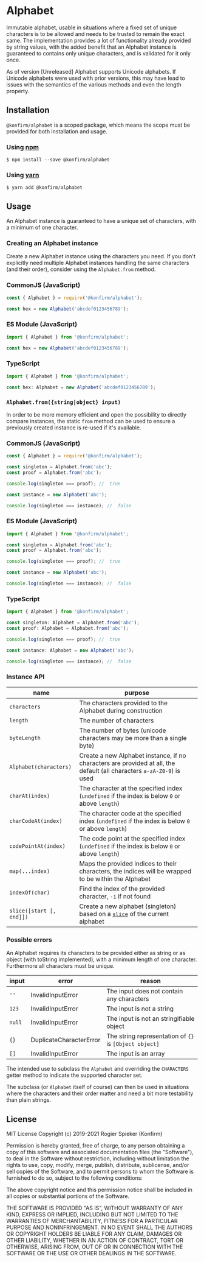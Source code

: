 # Alphabet

Immutable alphabet, usable in situations where a fixed set of unique characters is to be allowed and needs to be trusted to remain the exact same.
The implementation provides a lot of functionality already provided by string values, with the added benefit that an Alphabet instance is guaranteed to contains only unique characters, and is validated for it only once.

As of version [Unreleased] Alphabet supports Unicode alphabets. If Unicode alphabets were used with prior versions, this may have lead to issues with the semantics of the various methods and even the length property.

## Installation

`@konfirm/alphabet` is a scoped package, which means the scope must be provided for both installation and usage.

### Using [npm][1]

```
$ npm install --save @konfirm/alphabet
```

### Using [yarn][2]

```
$ yarn add @konfirm/alphabet
```

## Usage

An Alphabet instance is guaranteed to have a unique set of characters, with a minimum of one character.

### Creating an Alphabet instance

Create a new Alphabet instance using the characters you need. If you don't explicitly need multiple Alphabet instances handling the same characters (and their order), consider using the `Alphabet.from` method.

### CommonJS (JavaScript)

```js
const { Alphabet } = require('@konfirm/alphabet');

const hex = new Alphabet('abcdef0123456789');
```

### ES Module (JavaScript)

```js
import { Alphabet } from '@konfirm/alphabet';

const hex = new Alphabet('abcdef0123456789');
```

### TypeScript

```ts
import { Alphabet } from '@konfirm/alphabet';

const hex: Alphabet = new Alphabet('abcdef0123456789');
```

### `Alphabet.from({string|object} input)`

In order to be more memory efficient and open the possibility to directly compare instances, the static `from` method can be used to ensure a previously created instance is re-used if it's available.

### CommonJS (JavaScript)

```js
const { Alphabet } = require('@konfirm/alphabet');

const singleton = Alphabet.from('abc');
const proof = Alphabet.from('abc');

console.log(singleton === proof); //  true

const instance = new Alphabet('abc');

console.log(singleton === instance); //  false
```

### ES Module (JavaScript)

```js
import { Alphabet } from '@konfirm/alphabet';

const singleton = Alphabet.from('abc');
const proof = Alphabet.from('abc');

console.log(singleton === proof); //  true

const instance = new Alphabet('abc');

console.log(singleton === instance); //  false
```

### TypeScript

```ts
import { Alphabet } from '@konfirm/alphabet';

const singleton: Alphabet = Alphabet.from('abc');
const proof: Alphabet = Alphabet.from('abc');

console.log(singleton === proof); //  true

const instance: Alphabet = new Alphabet('abc');

console.log(singleton === instance); //  false
```

### Instance API

| name                     | purpose                                                                                                                                                                       |
| ------------------------ | ----------------------------------------------------------------------------------------------------------------------------------------------------------------------------- |
| `characters`             | The characters provided to the Alphabet during construction                                                                                                                   |
| `length`                 | The number of characters                                                                                                                                                      |
| `byteLength`             | The number of bytes (unicode characters may be more than a single byte)                                                                                                       |
| `Alphabet(characters)`   | Create a new Alphabet instance, if no characters are provided at all, the default (all characters `a-zA-Z0-9`) is used                                                        |
| `charAt(index)`          | The character at the specified index (`undefined` if the index is below `0` or above `length`)                                                                                |
| `charCodeAt(index)`      | The character code at the specified index (`undefined` if the index is below `0` or above `length`)                                                                           |
| `codePointAt(index)`     | The code point at the specified index (`undefined` if the index is below `0` or above `length`)                                                                               |
| `map(...index)`          | Maps the provided indices to their characters, the indices will be wrapped to be within the Alphabet                                                                          |
| `indexOf(char)`          | Find the index of the provided character, `-1` if not found                                                                                                                   |
| `slice([start [, end]])` | Create a new alphabet (singleton) based on a [`slice`](https://developer.mozilla.org/en-US/docs/Web/JavaScript/Reference/Global_Objects/String/slice) of the current alphabet |

### Possible errors

An Alphabet requires its characters to be provided either as string or as object (with toString implemented), with a minimum length of one character. Furthermore all characters must be unique.

| input  | error                   | reason                                                 |
| ------ | ----------------------- | ------------------------------------------------------ |
| `''`   | InvalidInputError       | The input does not contain any characters              |
| `123`  | InvalidInputError       | The input is not a string                              |
| `null` | InvalidInputError       | The input is not an stringifiable object               |
| `{}`   | DuplicateCharacterError | The string representation of `{}` is `[Object object]` |
| `[]`   | InvalidInputError       | The input is an array                                  |

The intended use to subclass the `Alphabet` and overriding the `CHARACTERS` getter method to indicate the supported character set.

The subclass (or `Alphabet` itself of course) can then be used in situations where the characters and their order matter and need a bit more testability than plain strings.

## License

MIT License Copyright (c) 2019-2021 Rogier Spieker (Konfirm)

Permission is hereby granted, free of charge, to any person obtaining a copy of this software and associated documentation files (the "Software"), to deal in the Software without restriction, including without limitation the rights to use, copy, modify, merge, publish, distribute, sublicense, and/or sell copies of the Software, and to permit persons to whom the Software is furnished to do so, subject to the following conditions:

The above copyright notice and this permission notice shall be included in all copies or substantial portions of the Software.

THE SOFTWARE IS PROVIDED "AS IS", WITHOUT WARRANTY OF ANY KIND, EXPRESS OR IMPLIED, INCLUDING BUT NOT LIMITED TO THE WARRANTIES OF MERCHANTABILITY, FITNESS FOR A PARTICULAR PURPOSE AND NONINFRINGEMENT. IN NO EVENT SHALL THE AUTHORS OR COPYRIGHT HOLDERS BE LIABLE FOR ANY CLAIM, DAMAGES OR OTHER LIABILITY, WHETHER IN AN ACTION OF CONTRACT, TORT OR OTHERWISE, ARISING FROM, OUT OF OR IN CONNECTION WITH THE SOFTWARE OR THE USE OR OTHER DEALINGS IN THE SOFTWARE.

[1]: https://www.npmjs.com/get-npm
[2]: https://yarnpkg.com/
